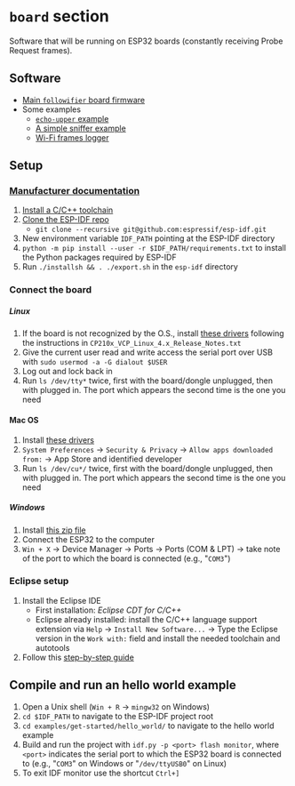 # `board` section

Software that will be running on ESP32 boards (constantly receiving Probe Request frames).

## Software
- [Main `followifier` board firmware](followifier)
- Some examples
  - [`echo-upper` example](examples/echo-upper)
  - [A simple sniffer example](examples/simple-sniffer)
  - [Wi-Fi frames logger](examples/wifi-dump)

## Setup

### [Manufacturer documentation](https://esp-idf.readthedocs.io/en/latest/get-started/index.html)
1. [Install a C/C++ toolchain](https://esp-idf.readthedocs.io/en/latest/get-started/index.html#setup-toolchain)
2. [Clone the ESP-IDF repo](https://github.com/espressif/esp-idf)
	*  `git clone --recursive git@github.com:espressif/esp-idf.git`
3.  New environment variable `IDF_PATH` pointing at the ESP-IDF directory
4. `python -m pip install --user -r $IDF_PATH/requirements.txt` to install the Python packages required by ESP-IDF
5. Run `./installsh && . ./export.sh` in the `esp-idf` directory

### Connect the board
##### Linux
1. If the board is not recognized by the O.S., install [these drivers](https://www.silabs.com/documents/login/software/Linux_3.x.x_4.x.x_VCP_Driver_Source.zip) following the instructions in `CP210x_VCP_Linux_4.x_Release_Notes.txt`
2. Give the current user read and write access the serial port over USB with `sudo usermod -a -G dialout $USER`
3. Log out and lock back in
3. Run `ls /dev/tty*` twice, first with the board/dongle unplugged, then with plugged in. The port which appears the second time is the one you need

#### Mac OS
1. Install [these drivers](https://www.silabs.com/documents/public/software/Mac_OSX_VCP_Driver.zip)
2. `System Preferences` -> `Security & Privacy` -> `Allow apps downloaded from:` -> App Store and identified developer
3. Run `ls /dev/cu*/` twice, first with the board/dongle unplugged, then with plugged in. The port which appears the second time is the one you need

##### Windows
1. Install [this zip file](https://www.silabs.com/documents/public/software/CP210x_Universal_Windows_Driver.zip)
2. Connect the ESP32 to the computer
3. `Win + X` → Device Manager → Ports → Ports (COM & LPT) → take note of the port to which the board is connected (e.g., "`COM3`")

### Eclipse setup
1. Install the Eclipse IDE
	* First installation: _Eclipse CDT for C/C++_
	* Eclipse already installed: install the C/C++ language support extension via `Help` → `Install New Software...` → Type the Eclipse version in the `Work with:` field and install the needed toolchain and autotools
2. Follow this [step-by-step guide](https://docs.espressif.com/projects/esp-idf/en/latest/get-started/eclipse-setup.html)

## Compile and run an hello world example
1. Open a Unix shell (`Win + R` → `mingw32` on Windows)
2. `cd $IDF_PATH` to navigate to the ESP-IDF project root
3. `cd examples/get-started/hello_world/` to navigate to the hello world example
4. Build and run the project with `idf.py -p <port> flash monitor`, where `<port>` indicates the serial port to which the ESP32 board is connected to (e.g., "`COM3`" on Windows or "`/dev/ttyUSB0`" on Linux)
5. To exit IDF monitor use the shortcut `Ctrl+]`
